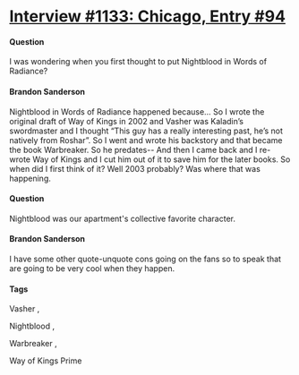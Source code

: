 # [Interview #1133: Chicago, Entry #94](https://www.theoryland.com/intvmain.php?i=1133#94)

#### Question

I was wondering when you first thought to put Nightblood in Words of Radiance?

#### Brandon Sanderson

Nightblood in Words of Radiance happened because… So I wrote the original draft of Way of Kings in 2002 and Vasher was Kaladin’s swordmaster and I thought “This guy has a really interesting past, he’s not natively from Roshar”. So I went and wrote his backstory and that became the book Warbreaker. So he predates-- And then I came back and I re-wrote Way of Kings and I cut him out of it to save him for the later books. So when did I first think of it? Well 2003 probably? Was where that was happening.

#### Question

Nightblood was our apartment's collective favorite character.

#### Brandon Sanderson

I have some other quote-unquote cons going on the fans so to speak that are going to be very cool when they happen.

#### Tags

Vasher
,

Nightblood
,

Warbreaker
,

Way of Kings Prime


